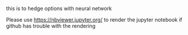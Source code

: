 this is to hedge options with neural network

Please use https://nbviewer.jupyter.org/ to render the jupyter notebook if github has trouble with the rendering
